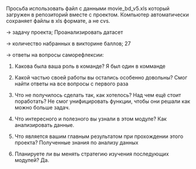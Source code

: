 Просьба использовать файл с данными movie_bd_v5.xls который загружен в репозиторий вместе с проектом.
Компьютер автоматически сохраняет файлы в xls формате, а не cvs.

→ задачу проекта; 
Проанализировать датасет

→ количество набранных в викторине баллов; 
27

→ ответы на вопросы саморефлексии:

1. Какова была ваша роль в команде? 
Я был один в комманде

2. Какой частью своей работы вы остались особенно довольны?
Смог найти ответы на все вопросы с первого раза

3. Что не получилось сделать так, как хотелось? Над чем ещё стоит поработать?
Не смог унифицировать функции, чтобы они решали как можно больше задач. 

4. Что интересного и полезного вы узнали в этом модуле?
Как анализировать данные.

5. Что является вашим главным результатом при прохождении этого проекта?
Полученные знания по анализу данных

6. Планируете ли вы менять стратегию изучения последующих модулей?
Да. 
